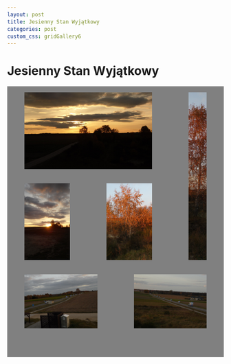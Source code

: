 ```yaml
---
layout: post
title: Jesienny Stan Wyjątkowy
categories: post
custom_css: gridGallery6
---
```

<style>
  .gallery {
    display: grid;
    grid-template-columns: repeat(8, 1fr);
    grid-template-rows: repeat(12, 5vw);
    grid-gap: 5px;
    background-color: gray;
}

.gallery__img {
    width: 100%;
    height: 100%;
    object-fit: cover;
}

.gallery__item--1 {
    grid-column-start: 1;
    grid-column-end: 7;
    grid-row-start: 1;
    grid-row-end: 5;
}

.gallery__item--2 {
    grid-column-start: 1;
    grid-column-end: 4;
    grid-row-start: 5;
    grid-row-end: 9;
}

.gallery__item--4 {
    grid-column-start: 7;
    grid-column-end: 9;
    grid-row-start: 1;
    grid-row-end: 9;

}

.gallery__item--3 {
      
    grid-column-start: 4;
    grid-column-end: 7;
    grid-row-start: 5;
    grid-row-end: 9;
}

.gallery__item--5 {
    grid-column-start: 1;
    grid-column-end: 5;
    grid-row-start: 9;
    grid-row-end: 12;

}

.gallery__item--6 {
    grid-column-start: 5;
    grid-column-end: 9;
    grid-row-start: 9;
    grid-row-end: 12;

}

</style>

<h1>Jesienny Stan Wyjątkowy</h1>

<div class="gallery">
      <figure class="gallery__item gallery__item--1">
        <img src="/assets/SAM_2147.JPG" class="gallery__img" alt="Image 1">
      </figure>
      <figure class="gallery__item gallery__item--2">
        <img src="/assets/SAM_2154.JPG" class="gallery__img" alt="Image 2">
      </figure>
      <figure class="gallery__item gallery__item--3">
        <img src="/assets/SAM_2161.JPG" class="gallery__img" alt="Image 3">
      </figure>
      <figure class="gallery__item gallery__item--4">
        <img src="/assets/SAM_2156.JPG" class="gallery__img" alt="Image 4">
      </figure>
      <figure class="gallery__item gallery__item--5">
        <img src="/assets/SAM_2142.JPG" class="gallery__img" alt="Image 5">
      </figure>
      <figure class="gallery__item gallery__item--6">
        <img src="/assets/SAM_2145.JPG" class="gallery__img" alt="Image 6">
      </figure>
    </div>
